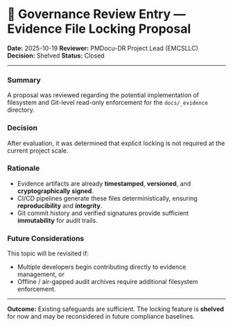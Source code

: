 # 🧾 Governance Review Entry — Evidence File Locking Proposal

**Date:** 2025-10-19
**Reviewer:** PMDocu-DR Project Lead (EMCSLLC)
**Decision:** Shelved
**Status:** Closed

---

### Summary
A proposal was reviewed regarding the potential implementation of filesystem and Git-level read-only enforcement for the `docs/_evidence` directory.

### Decision
After evaluation, it was determined that explicit locking is not required at the current project scale.

### Rationale
- Evidence artifacts are already **timestamped**, **versioned**, and **cryptographically signed**.
- CI/CD pipelines generate these files deterministically, ensuring **reproducibility** and **integrity**.
- Git commit history and verified signatures provide sufficient **immutability** for audit trails.

### Future Considerations
This topic will be revisited if:
- Multiple developers begin contributing directly to evidence management, or
- Offline / air-gapped audit archives require additional filesystem enforcement.

---

**Outcome:**
Existing safeguards are sufficient. The locking feature is **shelved** for now and may be reconsidered in future compliance baselines.
